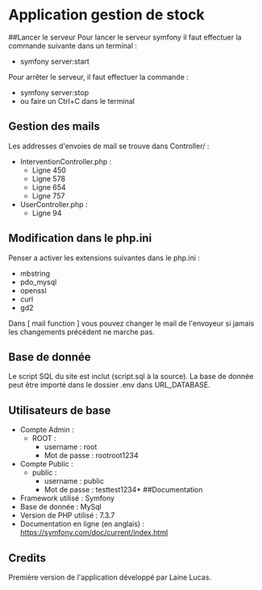 # Application gestion de stock

##Lancer le serveur
Pour lancer le serveur symfony il faut effectuer la commande suivante dans un terminal :
* symfony server:start

Pour arrêter le serveur, il faut effectuer la commande : 
* symfony server:stop
* ou faire un Ctrl+C dans le terminal

## Gestion des mails
Les addresses d'envoies de mail se trouve dans Controller/ :
* InterventionController.php : 
    * Ligne 450
    * Ligne 578
    * Ligne 654
    * Ligne 757
* UserController.php : 
    * Ligne 94

## Modification dans le php.ini

Penser a activer les extensions suivantes dans le php.ini :
* mbstring
* pdo_mysql
* openssl
* curl
* gd2

Dans [ mail function ] vous pouvez changer le mail de l'envoyeur si jamais les changements précédent ne marche pas.

## Base de donnée
Le script SQL du site est inclut (script.sql à la source).
La base de donnée peut être importé dans le dossier .env dans URL_DATABASE.

## Utilisateurs de base
* Compte Admin :
    * ROOT :
        * username : root
        * Mot de passe : rootroot1234
* Compte Public :
    * public :
        * username : public
        * Mot de passe : testtest1234*
##Documentation
* Framework utilisé : Symfony
* Base de donnée : MySql
* Version de PHP utilisé : 7.3.7
* Documentation en ligne (en anglais) : https://symfony.com/doc/current/index.html
## Credits
Première version de l'application développé par Laine Lucas.